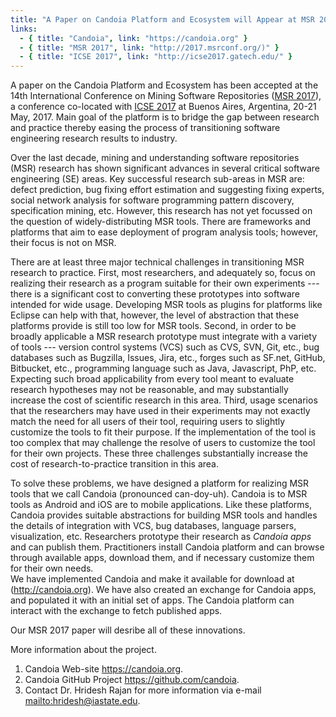 ```yaml
---
title: "A Paper on Candoia Platform and Ecosystem will Appear at MSR 2017, a conference co-located with ICSE 2017"
links:
  - { title: "Candoia", link: "https://candoia.org" }
  - { title: "MSR 2017", link: "http://2017.msrconf.org/)" }
  - { title: "ICSE 2017", link: "http://icse2017.gatech.edu/" }
---
```


A paper on the Candoia Platform and Ecosystem has been accepted at the 14th
International Conference on Mining Software Repositories ([MSR 2017](http://2017.msrconf.org/)),
a conference co-located with [ICSE 2017](http://icse2017.gatech.edu/) at
Buenos Aires, Argentina, 20-21 May, 2017.
Main goal of the platform is to bridge the gap between research and practice
thereby easing the process of transitioning software engineering research results
to industry.

Over the last decade, mining and understanding software repositories
(MSR) research has shown significant advances in several critical
software engineering (SE) areas. Key successful research sub-areas in MSR are:
defect prediction, bug fixing effort estimation and suggesting fixing
experts, social network analysis for software programming pattern
discovery, specification mining, etc. However, this research has
not yet focussed on the question of widely-distributing MSR tools.
There are frameworks and platforms that aim to ease deployment of
program analysis tools; however, their focus is not on MSR.

There are at least three major technical challenges in transitioning
MSR research to practice.
First, most researchers, and adequately so, focus on realizing their
research as a program suitable for their own experiments ---
there is a significant cost to converting these prototypes into software
intended for wide usage.
Developing MSR tools as plugins
for platforms like Eclipse can help with that, however, the level of
abstraction that these platforms provide is still too low for
MSR tools. Second, in order to be broadly applicable a MSR research
prototype must integrate with a variety of tools --- version control systems (VCS)
such as CVS, SVN, Git, etc., bug databases such as Bugzilla, Issues, Jira, etc.,
forges such as SF.net, GitHub, Bitbucket, etc.,
programming language such as Java,  Javascript, PhP, etc.
Expecting such broad applicability from every tool meant
to evaluate research hypotheses may not be reasonable, and may substantially
increase the cost of scientific research in this area.
Third, usage scenarios that the researchers may have used in their experiments may not
exactly match the need for all users of their tool, requiring users to
slightly customize the tools to fit their purpose. If the
implementation of the tool is too complex that may challenge the
resolve of users to customize the tool for their own projects.
These three challenges substantially increase the cost of
research-to-practice transition in this area.

To solve these problems, we have designed a platform for realizing MSR
tools that we call Candoia (pronounced can-doy-uh). Candoia is to MSR
tools as Android and iOS are to mobile applications.
Like these platforms, Candoia provides suitable abstractions for building
MSR tools and handles the details of integration with VCS, bug databases,
language parsers, visualization, etc.
Researchers prototype their research as <EM>Candoia apps</EM> and can publish
them. Practitioners install Candoia platform and can browse through available
apps, download them, and if necessary customize them for their own needs.  
We have implemented Candoia and make it available for
download at (http://candoia.org).
We have also created an exchange for Candoia apps, and populated it
with an initial set of apps. The Candoia platform can interact with
the exchange to fetch published apps.

Our MSR 2017 paper will desribe all of these innovations.

More information about the project.
1. Candoia Web-site <https://candoia.org>.
2. Candoia GitHub Project <https://github.com/candoia>.
3. Contact Dr. Hridesh Rajan for more information via e-mail <mailto:hridesh@iastate.edu>.
